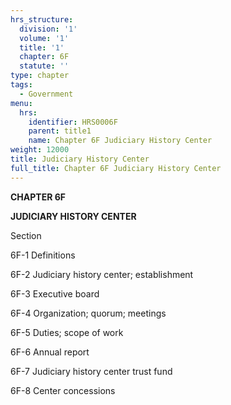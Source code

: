 ```yaml
---
hrs_structure:
  division: '1'
  volume: '1'
  title: '1'
  chapter: 6F
  statute: ''
type: chapter
tags:
  - Government
menu:
  hrs:
    identifier: HRS0006F
    parent: title1
    name: Chapter 6F Judiciary History Center
weight: 12000
title: Judiciary History Center
full_title: Chapter 6F Judiciary History Center
---
```

**CHAPTER 6F**

**JUDICIARY HISTORY CENTER**

Section

6F-1 Definitions

6F-2 Judiciary history center; establishment

6F-3 Executive board

6F-4 Organization; quorum; meetings

6F-5 Duties; scope of work

6F-6 Annual report

6F-7 Judiciary history center trust fund

6F-8 Center concessions
